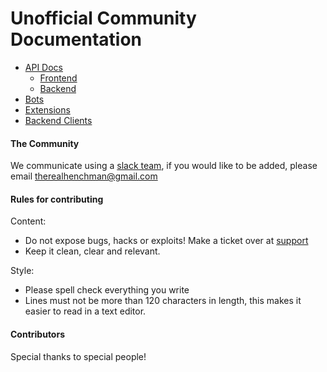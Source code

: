 # Unofficial Community Documentation

* [API Docs](/api/README.md)
    * [Frontend](/api/frontend/README.md)
    * [Backend](/api/backend/README.md)
* [Bots](/bots/README.md)
* [Extensions](/extensions/README.md)
* [Backend Clients](/clients/README.md)

#### The Community

We communicate using a [slack team](https://plugdj-extdevs.slack.com), if you would like to be added, please email
therealhenchman@gmail.com

#### Rules for contributing

Content:

* Do not expose bugs, hacks or exploits! Make a ticket over at [support](https://support.plug.dj)
* Keep it clean, clear and relevant.

Style:

* Please spell check everything you write
* Lines must not be more than 120 characters in length, this makes it easier to read in a text editor.

#### Contributors

Special thanks to special people!